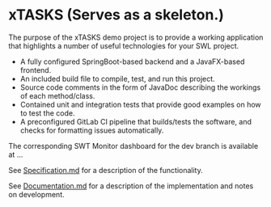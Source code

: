 # xTASKS (Serves as a skeleton.)

The purpose of the xTASKS demo project is to provide a working application that highlights a number of useful technologies for your SWL project.

* A fully configured SpringBoot-based backend and a JavaFX-based frontend. 
* An included build file to compile, test, and run this project.
* Source code comments in the form of JavaDoc describing the workings of each method/class. 
* Contained unit and integration tests that provide good examples on how to test the code.
* A preconfigured GitLab CI pipeline that builds/tests the software, and checks for formatting issues automatically.

The corresponding SWT Monitor dashboard for the dev branch is available at ...

See [Specification.md](doc/Specification.md) for a description of the functionality.

See [Documentation.md](doc/Documentation.md) for a description of the implementation and notes on development.